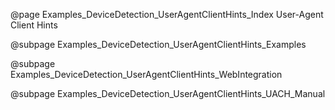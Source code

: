 @page Examples_DeviceDetection_UserAgentClientHints_Index User-Agent Client Hints

@subpage Examples_DeviceDetection_UserAgentClientHints_Examples

@subpage Examples_DeviceDetection_UserAgentClientHints_WebIntegration

@subpage Examples_DeviceDetection_UserAgentClientHints_UACH_Manual